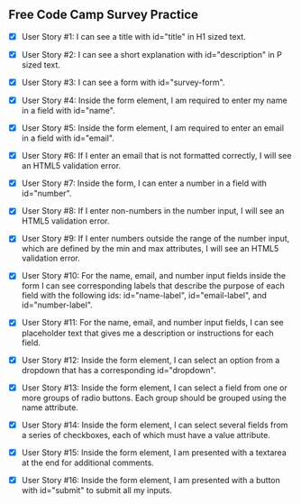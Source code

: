 ## Free Code Camp Survey Practice

- [x] User Story #1: I can see a title with id="title" in H1 sized text.

- [x] User Story #2: I can see a short explanation with id="description" in P sized text.

- [x] User Story #3: I can see a form with id="survey-form".

- [x] User Story #4: Inside the form element, I am required to enter my name in a field with id="name".

- [x] User Story #5: Inside the form element, I am required to enter an email in a field with id="email".

- [x] User Story #6: If I enter an email that is not formatted correctly, I will see an HTML5 validation error.

- [x] User Story #7: Inside the form, I can enter a number in a field with id="number".

- [x] User Story #8: If I enter non-numbers in the number input, I will see an HTML5 validation error.

- [x] User Story #9: If I enter numbers outside the range of the number input, which are defined by the min and max attributes, I will see an HTML5 validation error.

- [x] User Story #10: For the name, email, and number input fields inside the form I can see corresponding labels that describe the purpose of each field with the following ids: id="name-label", id="email-label", and id="number-label".

- [x] User Story #11: For the name, email, and number input fields, I can see placeholder text that gives me a description or instructions for each field.

- [x] User Story #12: Inside the form element, I can select an option from a dropdown that has a corresponding id="dropdown".

- [x] User Story #13: Inside the form element, I can select a field from one or more groups of radio buttons. Each group should be grouped using the name attribute.

- [x] User Story #14: Inside the form element, I can select several fields from a series of checkboxes, each of which must have a value attribute.

- [x] User Story #15: Inside the form element, I am presented with a textarea at the end for additional comments.

- [x] User Story #16: Inside the form element, I am presented with a button with id="submit" to submit all my inputs.
